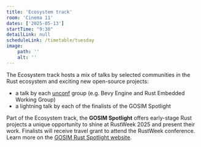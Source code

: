 ```yaml
---
title: 'Ecosystem track'
room: 'Cinema 11'
dates: ['2025-05-13']
startTime: "9:30"
detailLink: null
scheduleLink: /timetable/tuesday
image:
    path: ''
    alt: ''
---
```


The Ecosystem track hosts a mix of talks by selected communities in the Rust ecosystem and exciting new open-source projects:

- a talk by each [unconf](/unconf-intro) group (e.g. Bevy Engine and Rust Embedded Working Group)
- a lightning talk by each of the finalists of the GOSIM Spotlight

Part of the Ecosystem track, the **GOSIM Spotlight** offers early-stage Rust projects a unique opportunity to shine at RustWeek 2025 and present their work. Finalists will receive travel grant to attend the RustWeek conference.
Learn more on the [GOSIM Rust Spotlight website](https://spotlight.gosim.org/rust2025).

